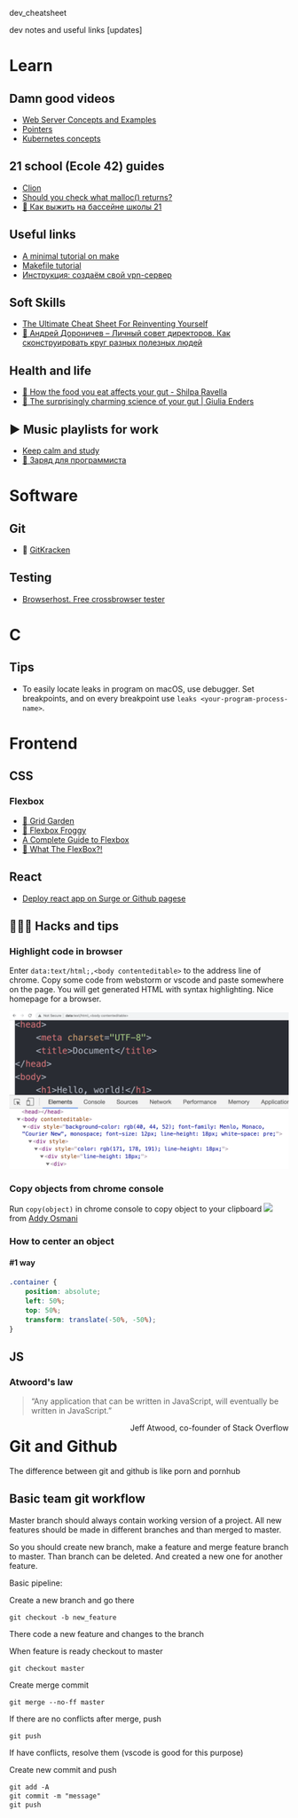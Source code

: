 dev_cheatsheet

dev notes and useful links [updates]

# Learn

## Damn good videos
* [Web Server Concepts and Examples](https://www.youtube.com/watch?v=9J1nJOivdyw)
* [Pointers](https://www.youtube.com/watch?v=XISnO2YhnsY&t=1380s)
* [Kubernetes concepts](https://youtu.be/Krpb44XR0bk)

## 21 school (Ecole 42) guides

* [Clion](clion_getting_started.md)
* [Should you check what malloc() returns?](c-malloc.md)
* [🧭 Как выжить на бассейне школы 21](https://github.com/kukinpower/21_piscine_guide)

## Useful links
* [A minimal tutorial on make](http://kbroman.org/minimal_make/)
* [Makefile tutorial](http://makefiletutorial.com/)
* [Инструкция: создаём свой vpn-сервер](https://vc.ru/dev/66942-sozdaem-svoy-vpn-server-poshagovaya-instrukciya)

## Soft Skills
* [The Ultimate Cheat Sheet For Reinventing Yourself](https://techcrunch.com/2013/10/19/the-ultimate-cheat-sheet-for-reinventing-yourself/)
* [🎥 Андрей Дороничев – Личный совет директоров. Как сконструировать круг разных полезных людей](https://www.youtube.com/watch?v=y8be-fjXSb4)

## Health and life
* [🎥 How the food you eat affects your gut - Shilpa Ravella](https://youtu.be/1sISguPDlhY)
* [🎥 The surprisingly charming science of your gut | Giulia Enders](https://youtu.be/HNMQ_w7hXTA)

## ▶️ Music playlists for work
* [Keep calm and study](https://music.yandex.ru/users/praktikum.test/playlists/1002)
* [🎸 Заряд для программиста](https://music.yandex.ru/users/praktikum.test/playlists/1000)

# Software

## Git

* 🐙 [GitKracken](https://www.gitkraken.com/invite/eJK4c4B6)

## Testing
* [Browserhost. Free crossbrowser tester](http://browsershots.org/)

# C
## Tips
* To easily locate leaks in program on macOS, use debugger. Set breakpoints, and on every breakpoint use `leaks <your-program-process-name>`.

# Frontend

## CSS
### Flexbox
* [🥕 Grid Garden](https://codepip.com/games/grid-garden/)
* [🐸 Flexbox Froggy](https://flexboxfroggy.com/)
* [A Complete Guide to Flexbox](https://css-tricks.com/snippets/css/a-guide-to-flexbox/)
* [🎥 What The FlexBox?!](https://www.youtube.com/watch?v=Vj7NZ6FiQvo&list=PLu8EoSxDXHP7xj_y6NIAhy0wuCd4uVdid&index=1&ab_channel=WesBos)

## React
* [Deploy react app on Surge or Github pagese](https://www.freecodecamp.org/news/surge-vs-github-pages-deploying-a-create-react-app-project-c0ecbf317089/)

## 👨🏻‍💻 Hacks and tips

### Highlight code in browser
Enter `data:text/html;,<body contenteditable>` to the address line of chrome. Copy some code from webstorm or vscode and paste somewhere on the page. You will get generated HTML with syntax highlighting. Nice homepage for a browser.

<img src="img/chrome-contenteditable.png"/>

### Copy objects from chrome console
Run `copy(object)` in chrome console to copy object to your clipboard
<a href="https://twitter.com/addyosmani">
<img src="https://pbs.twimg.com/media/DynjoaBUYAAI12l?format=jpg&name=4096x4096" href="https://twitter.com/addyosmani"/></a>
from [Addy Osmani](https://twitter.com/addyosmani)

### How to center an object

#### #1 way
```css
.container {
	position: absolute;
	left: 50%;
	top: 50%;
	transform: translate(-50%, -50%);
}
```

## JS
### Atwoord's law
>“Any application that can be written in JavaScript, will eventually be written in JavaScript.”
<div style="float: right;">
Jeff Atwood, co-founder of Stack Overflow
</div>

# Git and Github
The difference between git and github is like porn and pornhub

## Basic team git workflow
Master branch should always contain working version of a project. All new features should be made in different branches and than merged to master.

So you should create new branch, make a feature and merge feature branch to master. Than branch can be deleted. And created a new one for another feature.

Basic pipeline:

Create a new branch and go there
```
git checkout -b new_feature
```
There code a new feature and changes to the branch

When feature is ready checkout to master
```
git checkout master
```
Create merge commit
```
git merge --no-ff master
```
If there are no conflicts after merge, push
```
git push
```
If have conflicts, resolve them (vscode is good for this purpose)

Create new commit and push
```
git add -A
git commit -m "message"
git push
```